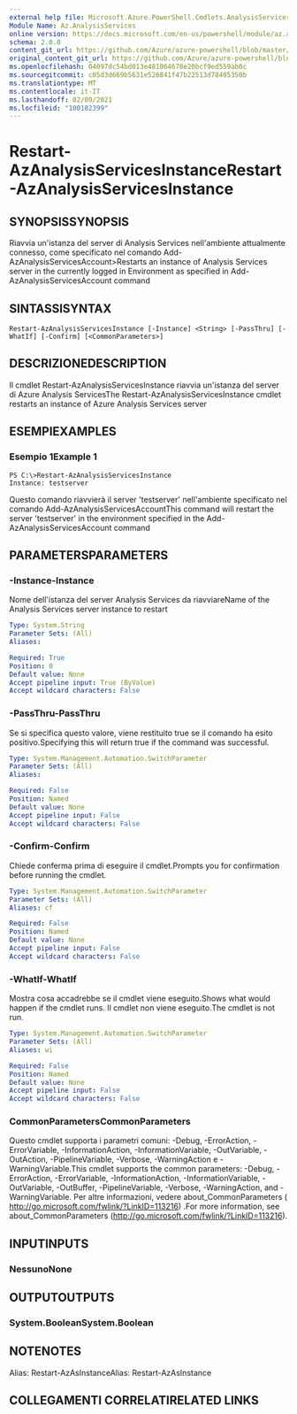 ```yaml
---
external help file: Microsoft.Azure.PowerShell.Cmdlets.AnalysisServices.Dataplane.dll-Help.xml
Module Name: Az.AnalysisServices
online version: https://docs.microsoft.com/en-us/powershell/module/az.analysisservices/restart-azanalysisservicesinstance
schema: 2.0.0
content_git_url: https://github.com/Azure/azure-powershell/blob/master/src/AnalysisServices/AnalysisServices/help/Restart-AzAnalysisServicesInstance.md
original_content_git_url: https://github.com/Azure/azure-powershell/blob/master/src/AnalysisServices/AnalysisServices/help/Restart-AzAnalysisServicesInstance.md
ms.openlocfilehash: 04097dc54bd013e481064678e20bcf9ed559ab0c
ms.sourcegitcommit: c05d3d669b5631e526841f47b22513d78495350b
ms.translationtype: MT
ms.contentlocale: it-IT
ms.lasthandoff: 02/09/2021
ms.locfileid: "100182399"
---
```

# <span data-ttu-id="f44d2-101">Restart-AzAnalysisServicesInstance</span><span class="sxs-lookup"><span data-stu-id="f44d2-101">Restart-AzAnalysisServicesInstance</span></span>

## <span data-ttu-id="f44d2-102">SYNOPSIS</span><span class="sxs-lookup"><span data-stu-id="f44d2-102">SYNOPSIS</span></span>
<span data-ttu-id="f44d2-103">Riavvia un'istanza del server di Analysis Services nell'ambiente attualmente connesso, come specificato nel comando Add-AzAnalysisServicesAccount></span><span class="sxs-lookup"><span data-stu-id="f44d2-103">Restarts an instance of Analysis Services server in the currently logged in Environment as specified in Add-AzAnalysisServicesAccount command</span></span>

## <span data-ttu-id="f44d2-104">SINTASSI</span><span class="sxs-lookup"><span data-stu-id="f44d2-104">SYNTAX</span></span>

```
Restart-AzAnalysisServicesInstance [-Instance] <String> [-PassThru] [-WhatIf] [-Confirm] [<CommonParameters>]
```

## <span data-ttu-id="f44d2-105">DESCRIZIONE</span><span class="sxs-lookup"><span data-stu-id="f44d2-105">DESCRIPTION</span></span>
<span data-ttu-id="f44d2-106">Il cmdlet Restart-AzAnalysisServicesInstance riavvia un'istanza del server di Azure Analysis Services</span><span class="sxs-lookup"><span data-stu-id="f44d2-106">The Restart-AzAnalysisServicesInstance cmdlet restarts an instance of Azure Analysis Services server</span></span>

## <span data-ttu-id="f44d2-107">ESEMPI</span><span class="sxs-lookup"><span data-stu-id="f44d2-107">EXAMPLES</span></span>

### <span data-ttu-id="f44d2-108">Esempio 1</span><span class="sxs-lookup"><span data-stu-id="f44d2-108">Example 1</span></span>
```
PS C:\>Restart-AzAnalysisServicesInstance
Instance: testserver
```

<span data-ttu-id="f44d2-109">Questo comando riavvierà il server 'testserver' nell'ambiente specificato nel comando Add-AzAnalysisServicesAccount</span><span class="sxs-lookup"><span data-stu-id="f44d2-109">This command will restart the server 'testserver' in the environment specified in the Add-AzAnalysisServicesAccount command</span></span>

## <span data-ttu-id="f44d2-110">PARAMETERS</span><span class="sxs-lookup"><span data-stu-id="f44d2-110">PARAMETERS</span></span>

### <span data-ttu-id="f44d2-111">-Instance</span><span class="sxs-lookup"><span data-stu-id="f44d2-111">-Instance</span></span>
<span data-ttu-id="f44d2-112">Nome dell'istanza del server Analysis Services da riavviare</span><span class="sxs-lookup"><span data-stu-id="f44d2-112">Name of the Analysis Services server instance to restart</span></span>

```yaml
Type: System.String
Parameter Sets: (All)
Aliases:

Required: True
Position: 0
Default value: None
Accept pipeline input: True (ByValue)
Accept wildcard characters: False
```

### <span data-ttu-id="f44d2-113">-PassThru</span><span class="sxs-lookup"><span data-stu-id="f44d2-113">-PassThru</span></span>
<span data-ttu-id="f44d2-114">Se si specifica questo valore, viene restituito true se il comando ha esito positivo.</span><span class="sxs-lookup"><span data-stu-id="f44d2-114">Specifying this will return true if the command was successful.</span></span>

```yaml
Type: System.Management.Automation.SwitchParameter
Parameter Sets: (All)
Aliases:

Required: False
Position: Named
Default value: None
Accept pipeline input: False
Accept wildcard characters: False
```

### <span data-ttu-id="f44d2-115">-Confirm</span><span class="sxs-lookup"><span data-stu-id="f44d2-115">-Confirm</span></span>
<span data-ttu-id="f44d2-116">Chiede conferma prima di eseguire il cmdlet.</span><span class="sxs-lookup"><span data-stu-id="f44d2-116">Prompts you for confirmation before running the cmdlet.</span></span>

```yaml
Type: System.Management.Automation.SwitchParameter
Parameter Sets: (All)
Aliases: cf

Required: False
Position: Named
Default value: None
Accept pipeline input: False
Accept wildcard characters: False
```

### <span data-ttu-id="f44d2-117">-WhatIf</span><span class="sxs-lookup"><span data-stu-id="f44d2-117">-WhatIf</span></span>
<span data-ttu-id="f44d2-118">Mostra cosa accadrebbe se il cmdlet viene eseguito.</span><span class="sxs-lookup"><span data-stu-id="f44d2-118">Shows what would happen if the cmdlet runs.</span></span>
<span data-ttu-id="f44d2-119">Il cmdlet non viene eseguito.</span><span class="sxs-lookup"><span data-stu-id="f44d2-119">The cmdlet is not run.</span></span>

```yaml
Type: System.Management.Automation.SwitchParameter
Parameter Sets: (All)
Aliases: wi

Required: False
Position: Named
Default value: None
Accept pipeline input: False
Accept wildcard characters: False
```

### <span data-ttu-id="f44d2-120">CommonParameters</span><span class="sxs-lookup"><span data-stu-id="f44d2-120">CommonParameters</span></span>
<span data-ttu-id="f44d2-121">Questo cmdlet supporta i parametri comuni: -Debug, -ErrorAction, -ErrorVariable, -InformationAction, -InformationVariable, -OutVariable, -OutAction, -PipelineVariable, -Verbose, -WarningAction e -WarningVariable.</span><span class="sxs-lookup"><span data-stu-id="f44d2-121">This cmdlet supports the common parameters: -Debug, -ErrorAction, -ErrorVariable, -InformationAction, -InformationVariable, -OutVariable, -OutBuffer, -PipelineVariable, -Verbose, -WarningAction, and -WarningVariable.</span></span> <span data-ttu-id="f44d2-122">Per altre informazioni, vedere about_CommonParameters ( http://go.microsoft.com/fwlink/?LinkID=113216) .</span><span class="sxs-lookup"><span data-stu-id="f44d2-122">For more information, see about_CommonParameters (http://go.microsoft.com/fwlink/?LinkID=113216).</span></span>

## <span data-ttu-id="f44d2-123">INPUT</span><span class="sxs-lookup"><span data-stu-id="f44d2-123">INPUTS</span></span>

### <span data-ttu-id="f44d2-124">Nessuno</span><span class="sxs-lookup"><span data-stu-id="f44d2-124">None</span></span>

## <span data-ttu-id="f44d2-125">OUTPUT</span><span class="sxs-lookup"><span data-stu-id="f44d2-125">OUTPUTS</span></span>

### <span data-ttu-id="f44d2-126">System.Boolean</span><span class="sxs-lookup"><span data-stu-id="f44d2-126">System.Boolean</span></span>

## <span data-ttu-id="f44d2-127">NOTE</span><span class="sxs-lookup"><span data-stu-id="f44d2-127">NOTES</span></span>
<span data-ttu-id="f44d2-128">Alias: Restart-AzAsInstance</span><span class="sxs-lookup"><span data-stu-id="f44d2-128">Alias: Restart-AzAsInstance</span></span>

## <span data-ttu-id="f44d2-129">COLLEGAMENTI CORRELATI</span><span class="sxs-lookup"><span data-stu-id="f44d2-129">RELATED LINKS</span></span>

